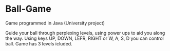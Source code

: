 # Ball-Game
Game programmed in Java (University project)

Guide your ball through perplexing levels, using power ups to aid you along the way. Using keys UP, DOWN, LEFR, RIGHT or W, A, S, D you can control ball. Game has 3 levels icluded.
